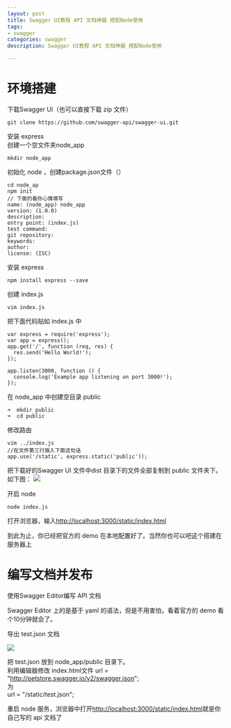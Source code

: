 ```yaml
---
layout: post
title: Swagger UI教程 API 文档神器 搭配Node使用
tags:
- swagger
categories: swagger
description: Swagger UI教程 API 文档神器 搭配Node使用

---
```


# 环境搭建 #

下载Swagger UI（也可以直接下载 zip 文件）


    git clone https://github.com/swagger-api/swagger-ui.git



安装 express  
创建一个空文件夹node_app


    mkdir node_app

初始化 node ，创建package.json文件（）

    cd node_ap
    npm init
    // 下面的看你心情填写
    name: (node_app) node_app
    version: (1.0.0)
    description:
    entry point: (index.js)
    test command:
    git repository:
    keywords:
    author:
    license: (ISC)

安装 express

    npm install express --save

创建 index.js

    vim index.js

把下面代码贴如 index.js 中

    var express = require('express');
    var app = express();
    app.get('/', function (req, res) {
      res.send('Hello World!');
    });
    
    app.listen(3000, function () {
      console.log('Example app listening on port 3000!');
    });

在 node_app 中创建空目录 public


    ➜  mkdir public
    ➜  cd public

修改路由

    vim ../index.js
    //在文件第三行插入下面这句话
    app.use('/static', express.static('public'));

把下载好的Swagger UI 文件中dist 目录下的文件全部复制到 public 文件夹下。
如下图：
![](http://i.imgur.com/jCmK5cx.png)


开启 node

    node index.js

打开浏览器，输入[http://localhost:3000/static/index.html](打开浏览器，输入http://localhost:3000/static/index.html)

到此为止，你已经把官方的 demo 在本地配置好了。当然你也可以吧这个搭建在服务器上

# 编写文档并发布 #

使用Swagger Editor编写 API 文档

Swagger Editor 上的是基于 yaml 的语法，但是不用害怕，看着官方的 demo 看个10分钟就会了。


导出 test.json 文档

![](http://upload-images.jianshu.io/upload_images/437742-77e0ea186ad1a01e.png?imageMogr2/auto-orient/strip%7CimageView2/2)


把 test.json 放到 node_app/public 目录下。  
利用编辑器修改 index.html文件
url = "http://petstore.swagger.io/v2/swagger.json";  
为  
url = "/static/test.json";  

重启 node 服务，浏览器中打开[http://localhost:3000/static/index.html](http://localhost:3000/static/index.html)就是你自己写的 api 文档了

